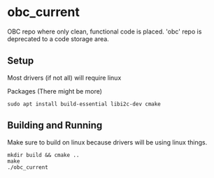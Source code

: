 # obc_current
OBC repo where only clean, functional code is placed. 'obc' repo is deprecated to a code storage area.

## Setup
Most drivers (if not all) will require linux

Packages (There might be more)
```
sudo apt install build-essential libi2c-dev cmake
```

## Building and Running

Make sure to build on linux because drivers will be using linux things.

```
mkdir build && cmake ..
make
./obc_current
```
